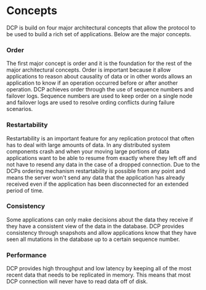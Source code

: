 # Concepts

DCP is build on four major architectural concepts that allow the protocol to be used to build a rich set of applications. Below are the major concepts.

### Order

The first major concept is order and it is the foundation for the rest of the major architectural concepts. Order is important because it allow applications to reason about causality of data or in other words allows an application to know if an operation occurred before or after another operation. DCP achieves order through the use of sequence numbers and failover logs. Sequence numbers are used to keep order on a single node and failover logs are used to resolve ording conflicts during failure scenarios.

### Restartability

Restartability is an important feature for any replication protocol that often has to deal with large amounts of data. In any distributed system components crash and when your moving large portions of data applications want to be able to resume from exactly where they left off and not have to resend any data in the case of a dropped connection. Due to the DCPs ordering mechanism restartability is possible from any point and means the server won't send any data that the application has already received even if the application has been disconnected for an extended period of time.

### Consistency

Some applications can only make decisions about the data they receive if they have a consistent view of the data in the database. DCP provides consistency through snapshots and allow applications know that they have seen all mutations in the database up to a certain sequence number.

### Performance

DCP provides high throughput and low latency by keeping all of the most recent data that needs to be replicated in memory. This means that most DCP connection will never have to read data off of disk.
